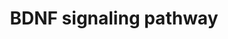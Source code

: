 ---
annotations:
- id: PW:0000572
  parent: signaling pathway
  type: Pathway Ontology
  value: brain-derived neurotrophic factor signaling pathway
authors:
- Mkutmon
- MaintBot
description: Brain-derived neurotrophic factor (BDNF) is a neurotrophin essential
  for growth, differentiation, plasticity, and survival of neurons. BDNF is also required
  for processes such as energy metabolism, behavior, mental health, learning, memory,
  stress, pain and apoptosis. BDNF is implicated in various neuronal disorders such
  as Alzheimer's disease, Huntington's disease, depression, and bipolar disorder.  BDNF
  binds to tyrosine kinase receptor known as tropomyosin-related kinase B (TrkB).
  It also binds with low affinity to p75 neurotrophin receptor (p75NTR). BDNF and
  its receptors are expressed throughout the central and peripheral nervous system.  BDNF
  signaling is elicited when it dimerizes and binds to TrkB, resulting in the receptor
  dimerization and autophosphorylation. The activation of the receptor results in
  its interaction with molecules such as Shp2, Shc and PLC-gamma. These molecules
  further interact and modify their downstream targets leading to various neuronal
  processes. BDNF activates the signaling cascades such as PLC/PKC, PI3K/Akt, Ras/Erk,
  AMPK/ACC and NFκB pathways. BDNF through PLC/PKC pathway leads to release of intracellular
  calcium and regulation of synaptic plasticity. It also maintains synaptic plasticity
  through cAMP/PKA signaling. Activation of PI3K/Akt pathway through BDNF/TrkB interaction
  inhibits cell apoptosis by decreasing the expression of BIM. However, BDNF/p75NTR
  interaction activates JNK through TRAF6, which leads to apoptosis. Activation of
  JNK3 also leads to proteolytic cleavage of the p75NTR by TACE. PI3K/Akt also leads
  to activation of mTOR pathway and subsequently protein synthesis. Ras/Erk signaling
  is involved in cell proliferation, differentiation and protection of neurons. BDNF
  also leads to neuronal survival through Erk5/Mef pathway. Phosphorylation of synapsin
  by Erk1/2 leads to neurotransmitter release. BDNF signaling leads to nitric oxide
  production through NFκB pathway. BDNF induces neurite outgrowth through activation
  of JAK/STAT, Rac, and Cdc42 pathways. BDNF enhances oxidation of fat through AMPK
  mediated inhibition of ACC. It also plays role in microtubule assembly through inhibition
  of GSK3-beta. It leads to oxidative neuronal necrosis through activation of NCF
  molecules. BDNF also regulates the surface expression of AMPA and NMDA receptors.
  BDNF also regulates the expression of genes leading to processes such as differentiation
  of dendrites and calcification of cementoblast-like cells.
last-edited: 2019-08-16
organisms:
- Bos taurus
redirect_from:
- /index.php/Pathway:WP3141
- /instance/WP3141
- /instance/WP3141_rr105936
revision: r105936
schema-jsonld:
- '@context': https://schema.org/
  '@id': https://wikipathways.github.io/pathways/WP3141.html
  '@type': Dataset
  creator:
    '@type': Organization
    name: WikiPathways
  description: Brain-derived neurotrophic factor (BDNF) is a neurotrophin essential
    for growth, differentiation, plasticity, and survival of neurons. BDNF is also
    required for processes such as energy metabolism, behavior, mental health, learning,
    memory, stress, pain and apoptosis. BDNF is implicated in various neuronal disorders
    such as Alzheimer's disease, Huntington's disease, depression, and bipolar disorder.  BDNF
    binds to tyrosine kinase receptor known as tropomyosin-related kinase B (TrkB).
    It also binds with low affinity to p75 neurotrophin receptor (p75NTR). BDNF and
    its receptors are expressed throughout the central and peripheral nervous system.  BDNF
    signaling is elicited when it dimerizes and binds to TrkB, resulting in the receptor
    dimerization and autophosphorylation. The activation of the receptor results in
    its interaction with molecules such as Shp2, Shc and PLC-gamma. These molecules
    further interact and modify their downstream targets leading to various neuronal
    processes. BDNF activates the signaling cascades such as PLC/PKC, PI3K/Akt, Ras/Erk,
    AMPK/ACC and NFκB pathways. BDNF through PLC/PKC pathway leads to release of intracellular
    calcium and regulation of synaptic plasticity. It also maintains synaptic plasticity
    through cAMP/PKA signaling. Activation of PI3K/Akt pathway through BDNF/TrkB interaction
    inhibits cell apoptosis by decreasing the expression of BIM. However, BDNF/p75NTR
    interaction activates JNK through TRAF6, which leads to apoptosis. Activation
    of JNK3 also leads to proteolytic cleavage of the p75NTR by TACE. PI3K/Akt also
    leads to activation of mTOR pathway and subsequently protein synthesis. Ras/Erk
    signaling is involved in cell proliferation, differentiation and protection of
    neurons. BDNF also leads to neuronal survival through Erk5/Mef pathway. Phosphorylation
    of synapsin by Erk1/2 leads to neurotransmitter release. BDNF signaling leads
    to nitric oxide production through NFκB pathway. BDNF induces neurite outgrowth
    through activation of JAK/STAT, Rac, and Cdc42 pathways. BDNF enhances oxidation
    of fat through AMPK mediated inhibition of ACC. It also plays role in microtubule
    assembly through inhibition of GSK3-beta. It leads to oxidative neuronal necrosis
    through activation of NCF molecules. BDNF also regulates the surface expression
    of AMPA and NMDA receptors. BDNF also regulates the expression of genes leading
    to processes such as differentiation of dendrites and calcification of cementoblast-like
    cells.
  keywords:
  - ACACB
  - ADAM17
  - AKT1
  - APC
  - BAD
  - BDNF
  - BIKBA
  - CAMK1
  - CAMK2A
  - CAMK4
  - CASP3
  - CDC42
  - CDH2
  - CDK5
  - CDK5R1
  - CDKL5
  - CFL1
  - CHUK
  - CNR1
  - CREB1
  - CRTC1
  - CSNK2A1
  - CTNNB1
  - DLG1
  - DOCK3
  - DOK5
  - DPYSL2
  - EEF2
  - EIF2S1
  - EIF2S2
  - EIF4E
  - EIF4EBP1
  - ELK1
  - FOXO3
  - FRS2
  - FRS3
  - FYN
  - GABRB3
  - GNB2L1
  - GRB2
  - GRIA1
  - GRIA2
  - GRIA3
  - GRIN1
  - GRIP1
  - GSK3B
  - HRAS
  - IGF2BP1
  - IKBKB
  - IKBKG
  - IP3
  - IRS1
  - IRS2
  - JAK2
  - JUN
  - KCNA3
  - KCNN2
  - KIDINS220
  - KSR1
  - LINGO1
  - MAP2K1
  - MAP2K2
  - MAP2K5
  - MAP3K1
  - MAP3K2
  - MAPK1
  - MAPK10
  - MAPK14
  - MAPK3
  - MAPK7
  - MAPK8
  - MAPK9
  - MAPT
  - MEF2A
  - MEF2C
  - MTOR
  - NCAM1
  - NCF1
  - NCF2
  - NCK1
  - NCK2
  - NFATC4
  - NFKB1
  - NGF
  - NGFR
  - NSF
  - NTF3
  - NTRK1
  - NTRK2
  - NTRK3
  - PDPK1
  - PIK3R1
  - PIP2
  - PIP3
  - PLCG1
  - PPP2CA
  - PRKAA1
  - PRKAA2
  - PRKCD
  - PTK2B
  - PTPN11
  - PTPRF
  - RAB3A
  - RAC1
  - RAF1
  - RANBP9
  - RAP1A
  - RASGRF1
  - RELA
  - RHOG
  - RPS6
  - RPS6KA1
  - RPS6KA3
  - RPS6KA5
  - RPS6KB1
  - SH2B1
  - SH2B2
  - SHC1
  - SHC2
  - SHC3
  - SHC4
  - SIRPB1
  - SORT1
  - SQSTM1
  - SRC
  - STAT1
  - STAT3
  - STAT5A
  - STAT5B
  - SYN1
  - TIAM1
  - TRAF6
  - TSC2
  - VAV2
  - VAV3
  - YBX1
  - cAMP
  license: CC0
  name: BDNF signaling pathway
seo: CreativeWork
title: BDNF signaling pathway
wpid: WP3141
---